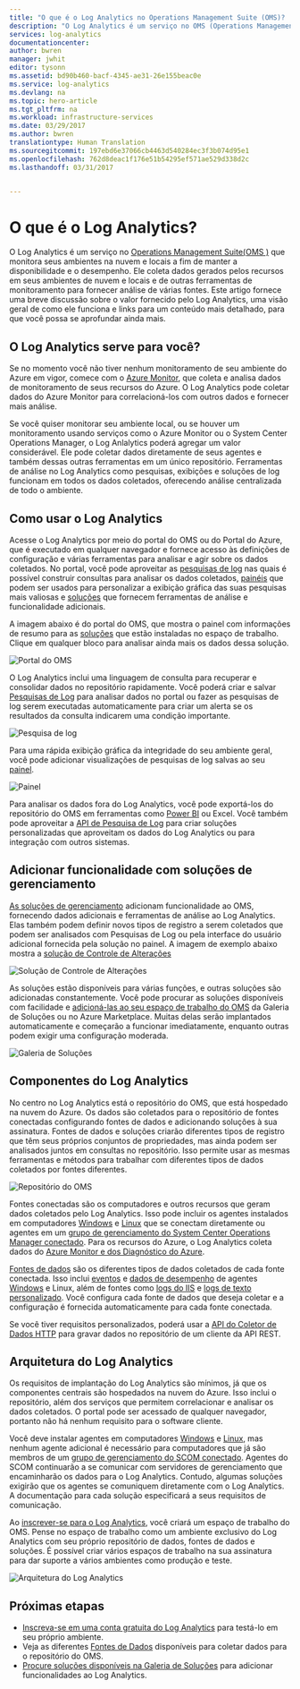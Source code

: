 ```yaml
---
title: "O que é o Log Analytics no Operations Management Suite (OMS)? | Microsoft Docs"
description: "O Log Analytics é um serviço no OMS (Operations Management Suite) que ajuda a coletar e analisar operacionais dados gerados pelos recursos nos seus ambientes local e de nuvem.  Este artigo fornece uma visão geral dos diferentes componentes do Log Analytics e links para conteúdo detalhado."
services: log-analytics
documentationcenter: 
author: bwren
manager: jwhit
editor: tysonn
ms.assetid: bd90b460-bacf-4345-ae31-26e155beac0e
ms.service: log-analytics
ms.devlang: na
ms.topic: hero-article
ms.tgt_pltfrm: na
ms.workload: infrastructure-services
ms.date: 03/29/2017
ms.author: bwren
translationtype: Human Translation
ms.sourcegitcommit: 197ebd6e37066cb4463d540284ec3f3b074d95e1
ms.openlocfilehash: 762d8deac1f176e51b54295ef571ae529d338d2c
ms.lasthandoff: 03/31/2017


---
```

# <a name="what-is-log-analytics"></a>O que é o Log Analytics?
O Log Analytics é um serviço no [Operations Management Suite\(OMS \)](../operations-management-suite/operations-management-suite-overview.md) que monitora seus ambientes na nuvem e locais a fim de manter a disponibilidade e o desempenho.  Ele coleta dados gerados pelos recursos em seus ambientes de nuvem e locais e de outras ferramentas de monitoramento para fornecer análise de várias fontes.  Este artigo fornece uma breve discussão sobre o valor fornecido pelo Log Analytics, uma visão geral de como ele funciona e links para um conteúdo mais detalhado, para que você possa se aprofundar ainda mais.

## <a name="is-log-analytics-for-you"></a>O Log Analytics serve para você?
Se no momento você não tiver nenhum monitoramento de seu ambiente do Azure em vigor, comece com o [Azure Monitor](../monitoring-and-diagnostics/monitoring-overview.md), que coleta e analisa dados de monitoramento de seus recursos do Azure.  O Log Analytics pode coletar dados do Azure Monitor para correlacioná-los com outros dados e fornecer mais análise.

Se você quiser monitorar seu ambiente local, ou se houver um monitoramento usando serviços como o Azure Monitor ou o System Center Operations Manager, o Log Anlalytics poderá agregar um valor considerável.  Ele pode coletar dados diretamente de seus agentes e também dessas outras ferramentas em um único repositório.  Ferramentas de análise no Log Analytics como pesquisas, exibições e soluções de log funcionam em todos os dados coletados, oferecendo análise centralizada de todo o ambiente.


## <a name="using-log-analytics"></a>Como usar o Log Analytics
Acesse o Log Analytics por meio do portal do OMS ou do Portal do Azure, que é executado em qualquer navegador e fornece acesso às definições de configuração e várias ferramentas para analisar e agir sobre os dados coletados.  No portal, você pode aproveitar as [pesquisas de log](log-analytics-log-searches.md) nas quais é possível construir consultas para analisar os dados coletados, [painéis](log-analytics-dashboards.md) que podem ser usados para personalizar a exibição gráfica das suas pesquisas mais valiosas e [soluções](log-analytics-add-solutions.md) que fornecem ferramentas de análise e funcionalidade adicionais.

A imagem abaixo é do portal do OMS, que mostra o painel com informações de resumo para as [soluções](#add-functionality-with-management-solutions) que estão instaladas no espaço de trabalho.  Clique em qualquer bloco para analisar ainda mais os dados dessa solução.

![Portal do OMS](media/log-analytics-overview/portal.png)

O Log Analytics inclui uma linguagem de consulta para recuperar e consolidar dados no repositório rapidamente.  Você poderá criar e salvar [Pesquisas de Log](log-analytics-log-searches.md) para analisar dados no portal ou fazer as pesquisas de log serem executadas automaticamente para criar um alerta se os resultados da consulta indicarem uma condição importante.

![Pesquisa de log](media/log-analytics-overview/log-search.png)

Para uma rápida exibição gráfica da integridade do seu ambiente geral, você pode adicionar visualizações de pesquisas de log salvas ao seu [painel](log-analytics-dashboards.md).   

![Painel](media/log-analytics-overview/dashboard.png)

Para analisar os dados fora do Log Analytics, você pode exportá-los do repositório do OMS em ferramentas como [Power BI](log-analytics-powerbi.md) ou Excel.  Você também pode aproveitar a [API de Pesquisa de Log](log-analytics-log-search-api.md) para criar soluções personalizadas que aproveitam os dados do Log Analytics ou para integração com outros sistemas.

## <a name="add-functionality-with-management-solutions"></a>Adicionar funcionalidade com soluções de gerenciamento
[As soluções de gerenciamento](log-analytics-add-solutions.md) adicionam funcionalidade ao OMS, fornecendo dados adicionais e ferramentas de análise ao Log Analytics.  Elas também podem definir novos tipos de registro a serem coletados que podem ser analisados com Pesquisas de Log ou pela interface do usuário adicional fornecida pela solução no painel.  A imagem de exemplo abaixo mostra a [solução de Controle de Alterações](log-analytics-change-tracking.md)

![Solução de Controle de Alterações](media/log-analytics-overview/change-tracking.png)

As soluções estão disponíveis para várias funções, e outras soluções são adicionadas constantemente.  Você pode procurar as soluções disponíveis com facilidade e [adicioná-las ao seu espaço de trabalho do OMS](log-analytics-add-solutions.md) da Galeria de Soluções ou no Azure Marketplace.  Muitas delas serão implantados automaticamente e começarão a funcionar imediatamente, enquanto outras podem exigir uma configuração moderada.

![Galeria de Soluções](media/log-analytics-overview/solution-gallery.png)

## <a name="log-analytics-components"></a>Componentes do Log Analytics
No centro no Log Analytics está o repositório do OMS, que está hospedado na nuvem do Azure.  Os dados são coletados para o repositório de fontes conectadas configurando fontes de dados e adicionando soluções à sua assinatura.  Fontes de dados e soluções criarão diferentes tipos de registro que têm seus próprios conjuntos de propriedades, mas ainda podem ser analisados juntos em consultas no repositório.  Isso permite usar as mesmas ferramentas e métodos para trabalhar com diferentes tipos de dados coletados por fontes diferentes.

![Repositório do OMS](media/log-analytics-overview/overview.png)

Fontes conectadas são os computadores e outros recursos que geram dados coletados pelo Log Analytics.  Isso pode incluir os agentes instalados em computadores [Windows](log-analytics-windows-agents.md) e [Linux](log-analytics-linux-agents.md) que se conectam diretamente ou agentes em um [grupo de gerenciamento do System Center Operations Manager conectado](log-analytics-om-agents.md).  Para os recursos do Azure, o Log Analytics coleta dados do [Azure Monitor e dos Diagnóstico do Azure](log-analytics-azure-storage.md).

[Fontes de dados](log-analytics-data-sources.md) são os diferentes tipos de dados coletados de cada fonte conectada.  Isso inclui [eventos](log-analytics-data-sources-windows-events.md) e [dados de desempenho](log-analytics-data-sources-performance-counters.md) de agentes [Windows](log-analytics-data-sources-windows-events.md) e Linux, além de fontes como [logs do IIS](log-analytics-data-sources-iis-logs.md) e [logs de texto personalizado](log-analytics-data-sources-custom-logs.md).  Você configura cada fonte de dados que deseja coletar e a configuração é fornecida automaticamente para cada fonte conectada.

Se você tiver requisitos personalizados, poderá usar a [API do Coletor de Dados HTTP](log-analytics-data-collector-api.md) para gravar dados no repositório de um cliente da API REST.

## <a name="log-analytics-architecture"></a>Arquitetura do Log Analytics
Os requisitos de implantação do Log Analytics são mínimos, já que os componentes centrais são hospedados na nuvem do Azure.  Isso inclui o repositório, além dos serviços que permitem correlacionar e analisar os dados coletados.  O portal pode ser acessado de qualquer navegador, portanto não há nenhum requisito para o software cliente.

Você deve instalar agentes em computadores [Windows](log-analytics-windows-agents.md) e [Linux](log-analytics-linux-agents.md), mas nenhum agente adicional é necessário para computadores que já são membros de um [grupo de gerenciamento do SCOM conectado](log-analytics-om-agents.md).  Agentes do SCOM continuarão a se comunicar com servidores de gerenciamento que encaminharão os dados para o Log Analytics.  Contudo, algumas soluções exigirão que os agentes se comuniquem diretamente com o Log Analytics.  A documentação para cada solução especificará a seus requisitos de comunicação.

Ao [inscrever-se para o Log Analytics](log-analytics-get-started.md), você criará um espaço de trabalho do OMS.  Pense no espaço de trabalho como um ambiente exclusivo do Log Analytics com seu próprio repositório de dados, fontes de dados e soluções. É possível criar vários espaços de trabalho na sua assinatura para dar suporte a vários ambientes como produção e teste.

![Arquitetura do Log Analytics](media/log-analytics-overview/architecture.png)

## <a name="next-steps"></a>Próximas etapas
* [Inscreva-se em uma conta gratuita do Log Analytics](log-analytics-get-started.md) para testá-lo em seu próprio ambiente.
* Veja as diferentes [Fontes de Dados](log-analytics-data-sources.md) disponíveis para coletar dados para o repositório do OMS.
* [Procure soluções disponíveis na Galeria de Soluções](log-analytics-add-solutions.md) para adicionar funcionalidades ao Log Analytics.


